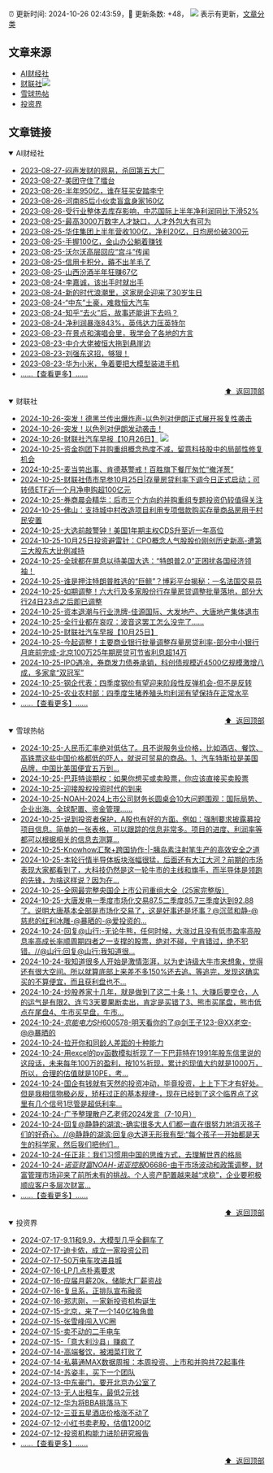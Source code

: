 ##

:alarm_clock: 更新时间: 2024-10-26 02:43:59，:rocket: 更新条数: +48， ![](/assets/dot.png) 表示有更新，[文章分类](/TAGS.md)

## 文章来源

- [AI财经社](#ai财经社)  
- [财联社](#财联社)![](/assets/dot.png)   
- [雪球热帖](#雪球热帖)  
- [投资界](#投资界)  

## 文章链接

<details open>
<summary id="ai财经社">
 AI财经社
</summary>


- [2023-08-27-闷声发财的网易，杀回第五大厂](https://www.aicaijing.com.cn/article/18610)  
- [2023-08-27-美团守住了擂台](https://www.aicaijing.com.cn/article/18611)  
- [2023-08-26-半年950亿，谁在狂买安踏李宁](https://www.aicaijing.com.cn/article/18607)  
- [2023-08-26-河南85后小伙卖盲盒身家160亿](https://www.aicaijing.com.cn/article/18608)  
- [2023-08-26-受行业整体去库存影响，中芯国际上半年净利润同比下滑52%](https://www.aicaijing.com.cn/article/18609)  
- [2023-08-25-最高3000万数字人才缺口，人才外包大有可为](https://www.aicaijing.com.cn/article/18601)  
- [2023-08-25-华住集团上半年营收100亿，净利20亿，日均房价破300元](https://www.aicaijing.com.cn/article/18602)  
- [2023-08-25-手握100亿，金山办公躺着赚钱](https://www.aicaijing.com.cn/article/18603)  
- [2023-08-25-沃尔沃高层回应“宫斗”传闻](https://www.aicaijing.com.cn/article/18604)  
- [2023-08-25-信用卡积分，薅不出羊毛了](https://www.aicaijing.com.cn/article/18605)  
- [2023-08-25-山西汾酒半年狂赚67亿](https://www.aicaijing.com.cn/article/18606)  
- [2023-08-24-李嘉诚，该出手时就出手](https://www.aicaijing.com.cn/article/18596)  
- [2023-08-24-新的时代浪潮里，这家房企迎来了30岁生日](https://www.aicaijing.com.cn/article/18597)  
- [2023-08-24-“中东”土豪，难救恒大汽车](https://www.aicaijing.com.cn/article/18598)  
- [2023-08-24-知乎“去火”后，故事还能讲下去吗？](https://www.aicaijing.com.cn/article/18599)  
- [2023-08-24-净利润暴涨843%，英伟达力压英特尔](https://www.aicaijing.com.cn/article/18600)  
- [2023-08-23-在景点和演唱会里，我学会了各地的方言](https://www.aicaijing.com.cn/article/18591)  
- [2023-08-23-中介大佬被恒大拖到悬崖边](https://www.aicaijing.com.cn/article/18592)  
- [2023-08-23-刘强东这招，够狠！](https://www.aicaijing.com.cn/article/18593)  
- [2023-08-23-华为小米，争着要把大模型装进手机](https://www.aicaijing.com.cn/article/18594)  
- [......【查看更多】......](/details/AI财经社.md)

<div align="right"><a href="#文章来源">⬆ &nbsp;返回顶部</a></div>
</details>

<details open>
<summary id="财联社">
 财联社
</summary>


- [2024-10-26-突发！德黑兰传出爆炸声-以色列对伊朗正式展开报复性袭击](https://www.cls.cn/detail/1838252)  
- [2024-10-26-突发！以色列对伊朗发动袭击！](https://www.cls.cn/detail/1838237)  
- [2024-10-26-财联社汽车早报【10月26日】](https://www.cls.cn/detail/1838244) ![](/assets/new.png)  
- [2024-10-25-资金抱团下并购重组概念热度不减，留意科技股中的局部性修复机会](https://www.cls.cn/detail/1836985)  
- [2024-10-25-麦当劳出事、肯德基警戒！百胜旗下餐厅匆忙“撤洋葱”](https://www.cls.cn/detail/1836978)  
- [2024-10-25-财联社债市早参10月25日|存量房贷利率下调今日正式启动；可转债ETF近一个月净申购超100亿元](https://www.cls.cn/detail/1836937)  
- [2024-10-25-券商晨会精华：后市三个方向的并购重组专题投资仍较值得关注](https://www.cls.cn/detail/1836925)  
- [2024-10-25-佛山：支持城中村改造项目利用专项借款购买存量商品房用于村民安置](https://www.cls.cn/detail/1836942)  
- [2024-10-25-大选前敲警钟！美国1年期主权CDS升至近一年高位](https://www.cls.cn/detail/1836936)  
- [2024-10-25-10月25日投资避雷针：CPO概念人气股股价刚创历史新高-遭第三大股东大比例减持](https://www.cls.cn/detail/1836931)  
- [2024-10-25-全球都在屏息以待美国大选：“特朗普2.0”正困扰各国经济领袖！](https://www.cls.cn/detail/1836918)  
- [2024-10-25-谁是押注特朗普胜选的“巨鲸”？博彩平台揭秘：一名法国交易员](https://www.cls.cn/detail/1836930)  
- [2024-10-25-如期调整！六大行及多家股份行存量房贷调整批量落地，部分大行24日23点之后即已调整](https://www.cls.cn/detail/1836976)  
- [2024-10-25-资本退潮与行业洗牌-佳源国际、大发地产、大唐地产集体退市](https://www.cls.cn/detail/1836997)  
- [2024-10-25-全行业都在哀叹：波音这罢工怎么没完了……](https://www.cls.cn/detail/1837039)  
- [2024-10-25-财联社汽车早报【10月25日】](https://www.cls.cn/detail/1837054)  
- [2024-10-25-今起调整！主要商业银行批量调整存量房贷利率-部分中小银行月底前完成-北京100万25年期房贷可节省利息超14万](https://www.cls.cn/detail/1837106)  
- [2024-10-25-IPO遇冷，券商发力债券承销，科创债规模近4500亿规模激增八成，多家拿“双冠军”](https://www.cls.cn/detail/1837109)  
- [2024-10-25-钢企代表：四季度钢价有望迎来阶段性反弹机会-但不是反转](https://www.cls.cn/detail/1837113)  
- [2024-10-25-农业农村部：四季度生猪养殖头均利润有望保持在正常水平](https://www.cls.cn/detail/1837093)  
- [......【查看更多】......](/details/财联社.md)

<div align="right"><a href="#文章来源">⬆ &nbsp;返回顶部</a></div>
</details>

<details open>
<summary id="雪球热帖">
 雪球热帖
</summary>


- [2024-10-25-人民币汇率绝对低估了。且不说服务业价格，比如酒店、餐饮、高铁票这些中国价格都低的吓人，就说可贸易的商品。1、汽车特斯拉是美国品牌，中国比美国便宜五万到...](https://xueqiu.com/5819606767/309626631)  
- [2024-10-25-巴菲特谈期权：如果你想买或卖股票，你应该直接买卖股票](https://xueqiu.com/8959246745/309513185)  
- [2024-10-25-迎接股权投资时代的到来](https://xueqiu.com/1038878653/309582252)  
- [2024-10-25-NOAH-2024上市公司财务长圆桌会10大问题围观：国际局势、企业出海、全球配置、资金管理……](https://xueqiu.com/1279320474/309536022)  
- [2024-10-25-说到投资者保护，A股也有好的方面。例如：强制要求披露募投项目信息。简单的一张表格，可以跟踪的信息非常多。项目的进度、利润率等都可以根据相关的信息去测算...](https://xueqiu.com/9742512811/309534990)  
- [2024-10-25-Knowhow汇聚+跨国协作-|-胰岛素注射笔生产的高效安全之道](https://xueqiu.com/9284738691/309582020)  
- [2024-10-25-本轮行情半导体板块涨幅很猛，后面还有大江大河？前期的市场表现大家都看到了，大科技仍然是这一轮牛市的主线和旗手，而半导体是领跑的先锋，为啥这样说？因为在...](https://xueqiu.com/5939653998/309607578)  
- [2024-10-25-全网最完整央国企上市公司重组大全（25家完整版）](https://xueqiu.com/5675356203/309640515)  
- [2024-10-25-大唐发电一季度市场化交易87.5二季度85.7三季度达到92.88了。说明大唐基本全部是市场化交易了，这是好事还是坏事？@沉蓝和静-@慈悲的红利冰雕-@暴晒的-@爱投资的...](https://xueqiu.com/2241249492/309638189)  
- [2024-10-24-回复@山行:-无论牛熊，任何时候，大涨过且没有低市盈率高股息率高成长率顺周期四者之一支撑的股票，绝对不碰，宁肯错过，绝不犯错。//@山行:回复@山行:我知道很...](https://xueqiu.com/1760673340/309393497)  
- [2024-10-24-我知道很多人开始是激情澎湃，以为史诗级大牛市来想象，觉得还有很大空间。所以就算底部上来差不多150%还去追。等追完，发现这确实买的不算便宜，而且获利盘也不...](https://xueqiu.com/4111857140/309381413)  
- [2024-10-24-炒股养家十几年，就是做到了这二十条！1、大赚后要空仓，人的运气是有限2、连亏3天要果断卖出，肯定是买错了3、熊市买尾盘，熊市低点在尾盘4、牛市买早盘，牛市...](https://xueqiu.com/6508779199/309369110)  
- [2024-10-24-$京能电力SH600578$-明天看你的了@剑王子123-@XX老空-@@暴晒的](https://xueqiu.com/9653204019/309451462)  
- [2024-10-24-拉开你和同龄人差距的十种能力](https://xueqiu.com/2524803655/309320274)  
- [2024-10-24-用excel的pv函数模拟折现了一下巴菲特在1991年股东信里说的这段话，未来每年100万的盈利，按10%折现，累计的现值大约就是1000万，所以，合理的估值就是10PE，考...](https://xueqiu.com/3167081651/309309046)  
- [2024-10-24-国企有钱就有天然的投资冲动，毕竟投资，上上下下才有好处。但是我相信物极必反，矫枉过正的基本规律-，现在已经到了这个临界点了这里有几个信号1尽管是超低利率...](https://xueqiu.com/8790885129/309312552)  
- [2024-10-24-广予整理散户乙老师2024发言（7-10月）](https://xueqiu.com/1233777375/309311231)  
- [2024-10-24-回复@静静的湖滨:-确实很多大人们都一直在很努力地消灭孩子们的好奇心。//@静静的湖滨:回复@大道无形我有型:“每个孩子一开始都是天生的科学家，然后我们把他们...](https://xueqiu.com/1247347556/309320354)  
- [2024-10-24-任正非：我们习惯用中国的思维方式，去理解世界的格局](https://xueqiu.com/2524803655/309345830)  
- [2024-10-24-$诺亚财富NOAH$-$诺亚控股06686$-由于市场波动和政策调整，财富管理市场迎来了前所未有的挑战。个人资产配置越来越“求稳”，企业要积极顺应客户多层次财富...](https://xueqiu.com/5404882558/309349215)  
- [......【查看更多】......](/details/雪球热帖.md)

<div align="right"><a href="#文章来源">⬆ &nbsp;返回顶部</a></div>
</details>

<details open>
<summary id="投资界">
 投资界
</summary>


- [2024-07-17-9.11和9.9，大模型几乎全翻车了](https://posts.careerengine.us/p/6697778c44726b29bffa3a09)  
- [2024-07-17-迪卡侬，成立一家投资公司](https://posts.careerengine.us/p/6697778c44726b29bffa3a01)  
- [2024-07-17-50万电车攻进县城](https://posts.careerengine.us/p/6697779c831e1d29eea44253)  
- [2024-07-16-LP几点朴素要求](https://posts.careerengine.us/p/669636a8720ed522248054dc)  
- [2024-07-16-应届月薪20k，储能大厂薪资战](https://posts.careerengine.us/p/669636a8720ed522248054d4)  
- [2024-07-16-复旦系，正排队宣布融资](https://posts.careerengine.us/p/66963699cb38e136a496986c)  
- [2024-07-16-郑志刚，一家新投资机构诞生](https://posts.careerengine.us/p/66963699cb38e136a4969874)  
- [2024-07-15-北京，来了一个140亿独角兽](https://posts.careerengine.us/p/6694db59a0c3ac562b61f9af)  
- [2024-07-15-张雪峰闯入VC圈](https://posts.careerengine.us/p/6694db59a0c3ac562b61f9b7)  
- [2024-07-15-卖不动的二手电车](https://posts.careerengine.us/p/6694db6836b2f1565d9b541a)  
- [2024-07-15-「意大利沙县」赚疯了](https://posts.careerengine.us/p/6694db6836b2f1565d9b5422)  
- [2024-07-14-高端餐饮，被湘菜打败了](https://posts.careerengine.us/p/6693862333c6e710d0bf9dc4)  
- [2024-07-14-私募通MAX数据周报：本周投资、上市和并购共72起事件](https://posts.careerengine.us/p/6693862333c6e710d0bf9dcc)  
- [2024-07-14-苏姿丰，买下一个团队](https://posts.careerengine.us/p/6693861481427510b2b9c123)  
- [2024-07-13-中东豪门，要开北京办公室了](https://posts.careerengine.us/p/66922794a876f80d113b51fe)  
- [2024-07-13-无人出租车，最低2元钱](https://posts.careerengine.us/p/669227b82202ae0dfac5d713)  
- [2024-07-12-华为将BBA挑落马下](https://posts.careerengine.us/p/6690a6c68082df14ead7eaac)  
- [2024-07-12-三亚五星酒店价格涨不动了](https://posts.careerengine.us/p/6690a6c68082df14ead7eaa4)  
- [2024-07-12-小红书卖老股，估值1200亿](https://posts.careerengine.us/p/6690a6b756b00014bcc00e8f)  
- [2024-07-12-投资机构能力进阶研究报告](https://posts.careerengine.us/p/6690a6b756b00014bcc00e87)  
- [......【查看更多】......](/details/投资界.md)

<div align="right"><a href="#文章来源">⬆ &nbsp;返回顶部</a></div>
</details>
